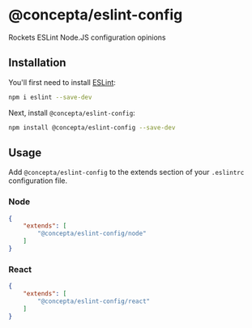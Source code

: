 # @concepta/eslint-config

Rockets ESLint Node.JS configuration opinions

## Installation

You'll first need to install [ESLint](https://eslint.org/):

```sh
npm i eslint --save-dev
```

Next, install `@concepta/eslint-config`:

```sh
npm install @concepta/eslint-config --save-dev
```

## Usage

Add `@concepta/eslint-config` to the extends section of your `.eslintrc` configuration file.

### Node
```json
{
    "extends": [
        "@concepta/eslint-config/node"
    ]
}
```

### React
```json
{
    "extends": [
        "@concepta/eslint-config/react"
    ]
}
```


